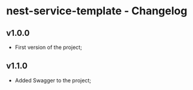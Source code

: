 # nest-service-template - Changelog

## v1.0.0
* First version of the project;

## v1.1.0
* Added Swagger to the project;